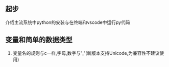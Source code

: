 ## 起步

介绍主流系统中python的安装与在终端和vscode中运行py代码

## 变量和简单的数据类型

1. 变量名的规则与c一样,字母,数字与'_'(新版本支持Unicode,为兼容性不建议使用)